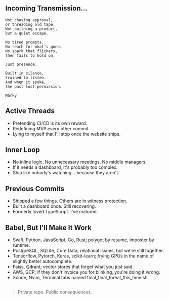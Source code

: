 ## Incoming Transmission...
```
Not chasing approval,
or threading old tape.
Not building a product,
but a quiet escape.

No tired prompts.
No reach for what's gone.
No spark that flickers,
then fails to hold on.

Just presence.

Built in silence,
trained to listen.
And when it spoke,
the past lost permission. 

Marky
```
## Active Threads
- Pretending CI/CD is its own reward.
- Redefining MVP every other commit.
- Lying to myself that I'll stop once the website ships.

## Inner Loop
- No inline logic. No unnecessary meetings. No middle managers.
- If it needs a dashboard, it's probably too complex.
- Ship like nobody's watching... because they aren't.

## Previous Commits
- Shipped a few things. Others are in witness protection.
- Built a dashboard once. Still recovering.
- Formerly loved TypeScript. I've matured.

## Babel, But I'll Make It Work
- Swift, Python, JavaScript, Go, Rust; polygot by resume, imposter by runtime.
- PostgreSQL, SQLite, Core Data; relational issues, but we're still together.
- Tensorflow, Pytorch, Keras, scikit-learn; frying GPUs in the name of slightly better autocomplete.
- Faiss, Qdrant; vector stores that forget what you just said.
- AWS, GCP; if they don't invoice you for blinking, you're doing it wrong.
- Xcode, Nvim, Terminal tabs named final_final_foreal_this_time.sh

##
> Private repo. Public consequences.
